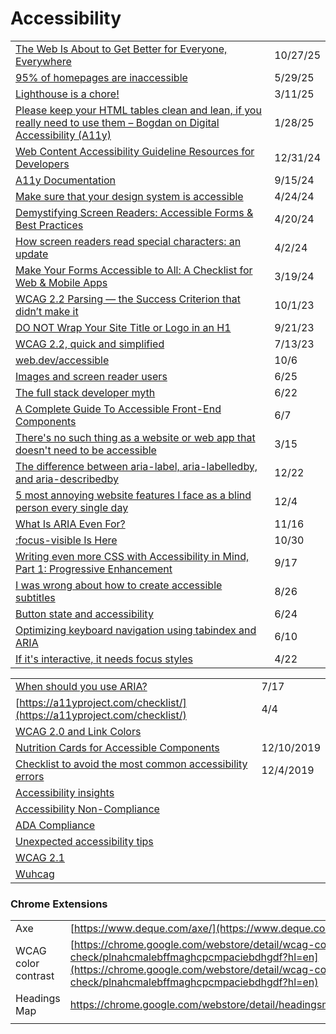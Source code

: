 # Accessibility

|                                                                                                                                                                                                                                                                 |          |
| --------------------------------------------------------------------------------------------------------------------------------------------------------------------------------------------------------------------------------------------------------------- | -------- |
| [The Web Is About to Get Better for Everyone, Everywhere](https://denodell.com/blog/a-better-web-for-everyone-everywhere?ref=dailydev)                                                                                                                          | 10/27/25 |
| [95% of homepages are inaccessible](https://app.daily.dev/posts/95-of-homepages-are-inaccessible-wdzixonrh)                                                                                                                                                     | 5/29/25  |
| [Lighthouse is a chore!](https://itnext.io/lighthouse-is-a-chore-c2c21ee4e0af)                                                                                                                                                                                  | 3/11/25  |
| [Please keep your HTML tables clean and lean, if you really need to use them – Bogdan on Digital Accessibility (A11y)](https://app.daily.dev/posts/please-keep-your-html-tables-clean-and-lean-if-you-really-need-to-use-them-bogdan-on-digital-acce-izhqywrxj) | 1/28/25  |
| [Web Content Accessibility Guideline Resources for Developers](https://app.daily.dev/posts/web-content-accessibility-guideline-resources-for-developers-7pc8qcjbq)                                                                                              | 12/31/24 |
| [A11y Documentation](https://app.daily.dev/posts/a11y-documentation-aujl7b5ox)                                                                                                                                                                                  | 9/15/24  |
| [Make sure that your design system is accessible](https://cerovac.com/a11y/2024/04/make-sure-that-your-design-system-is-accessible/)                                                                                                                            | 4/24/24  |
| [Demystifying Screen Readers: Accessible Forms & Best Practices](https://css-tricks.com/demystifying-screen-readers-accessible-forms-best-practices/)                                                                                                           | 4/20/24  |
| [How screen readers read special characters: an update](https://elevenways.be/en/articles/screenreaders-special-characters)                                                                                                                                     | 4/2/24   |
| [Make Your Forms Accessible to All: A Checklist for Web & Mobile Apps](https://www.digitala11y.com/make-your-forms-accessible-to-all-a-checklist-for-web-mobile-apps/)                                                                                          | 3/19/24  |
| [WCAG 2.2 Parsing — the Success Criterion that didn’t make it](https://uxdesign.cc/wcag-2-2-parsing-the-success-criterion-that-didnt-make-it-ab8d4904328e)                                                                                                      | 10/1/23  |
| [DO NOT Wrap Your Site Title or Logo in an H1](https://bootcamp.uxdesign.cc/do-not-wrap-your-site-title-or-logo-in-an-h1-21dcc81a8b71)                                                                                                                          | 9/21/23  |
| [WCAG 2.2, quick and simplified](https://medium.com/design-ibm/wcag-2-2-quick-and-simplified-73c3ff66b065)                                                                                                                                                      | 7/13/23  |
| [web.dev/accessible](https://web.dev/accessible/)                                                                                                                                                                                                               | 10/6     |
| [Images and screen reader users](https://gomakethings.com/images-and-screen-reader-users/)                                                                                                                                                                      | 6/25     |
| [The full stack developer myth](https://gomakethings.com/the-full-stack-developer-myth/)                                                                                                                                                                        | 6/22     |
| [A Complete Guide To Accessible Front-End Components](https://www.smashingmagazine.com/2021/03/complete-guide-accessible-front-end-components/)                                                                                                                 | 6/7      |
| [There's no such thing as a website or web app that doesn't need to be accessible](https://gomakethings.com/theres-no-such-thing-as-a-website-or-web-app-that-doesnt-need-to-be-accessible/)                                                                    | 3/15     |
| [The difference between aria-label, aria-labelledby, and aria-describedby](https://benmyers.dev/blog/aria-labels-and-descriptions/)                                                                                                                             | 12/22    |
| [5 most annoying website features I face as a blind person every single day](https://bighack.org/5-most-annoying-website-features-i-face-as-a-blind-screen-reader-user-accessibility/)                                                                          | 12/4     |
| [What Is ARIA Even For?](https://briefs.video/#pilot)                                                                                                                                                                                                           | 11/16    |
| [:focus-visible Is Here](https://css-tricks.com/focusing-on-focus-styles/)                                                                                                                                                                                      | 10/30    |
| [Writing even more CSS with Accessibility in Mind, Part 1: Progressive Enhancement](https://www.matuzo.at/blog/writing-even-more-css-with-accessibility-in-mind-progressive-enhancement/?utm_source=CSS-Weekly\&utm_campaign=Issue-427\&utm_medium=email)       | 9/17     |
| [I was wrong about how to create accessible subtitles](https://gomakethings.com/i-was-wrong-about-how-to-create-accessible-subtitles/?mc_cid=86c1841e90\&mc_eid=\[UNIQID])                                                                                      | 8/26     |
| [Button state and accessibility](https://gomakethings.com/button-state-and-accessibility/?mc_cid=71656d75a6\&mc_eid=\[UNIQID])                                                                                                                                  | 6/24     |
| [Optimizing keyboard navigation using tabindex and ARIA](https://www.sarasoueidan.com/blog/keyboard-friendlier-article-listings/?utm_source=CSS-Weekly\&utm_campaign=Issue-414\&utm_medium=email)                                                               | 6/10     |
| [If it's interactive, it needs focus styles](https://gomakethings.com/if-its-interactive-it-needs-focus-styles/?mc_cid=e46f4c8f02\&mc_eid=\[UNIQID])                                                                                                            | 4/22     |

|                                                                                                                                                        |            |
| ------------------------------------------------------------------------------------------------------------------------------------------------------ | ---------- |
| [When should you use ARIA?](https://gomakethings.com/when-should-you-use-aria/?mc_cid=fba48fd3af\&mc_eid=\[UNIQID])                                    | 7/17       |
| [https://a11yproject.com/checklist/](https://a11yproject.com/checklist/)                                                                               | 4/4        |
| [WCAG 2.0 and Link Colors](https://webaim.org/blog/wcag-2-0-and-link-colors/)                                                                          |            |
| [Nutrition Cards for Accessible Components](https://davatron5000.github.io/a11y-nutrition-cards)                                                       | 12/10/2019 |
| [Checklist to avoid the most common accessibility errors](https://www.brucelawson.co.uk/2019/checklist-to-avoid-the-most-common-accessibility-errors/) | 12/4/2019  |
| [Accessibility insights](https://accessibilityinsights.io/)                                                                                            |            |
| [Accessibility Non-Compliance](https://www.telerik.com/blogs/so-youre-being-sued-for-accessibility-non-compliance)                                     |            |
| [ADA Compliance](https://www.interactiveaccessibility.com/services/ada-compliance)                                                                     |            |
| [Unexpected accessibility tips](https://www.cjcid.com/articles/unexpected-a11y-tips/)                                                                  |            |
| [WCAG 2.1](https://www.w3.org/TR/WCAG21/)                                                                                                              |            |
| [Wuhcag](https://www.wuhcag.com/wcag-checklist/)                                                                                                       |            |

### Chrome Extensions

|                     |                                                                                                                                                                                                                          |
| ------------------- | ------------------------------------------------------------------------------------------------------------------------------------------------------------------------------------------------------------------------ |
| Axe                 | [https://www.deque.com/axe/](https://www.deque.com/axe/)                                                                                                                                                                 |
| WCAG color contrast | [https://chrome.google.com/webstore/detail/wcag-color-contrast-check/plnahcmalebffmaghcpcmpaciebdhgdf?hl=en](https://chrome.google.com/webstore/detail/wcag-color-contrast-check/plnahcmalebffmaghcpcmpaciebdhgdf?hl=en) |
| Headings Map        | https://chrome.google.com/webstore/detail/headingsmap/flbjommegcjonpdmenkdiocclhjacmbi                                                                                                                                   |
|                     |                                                                                                                                                                                                                          |
